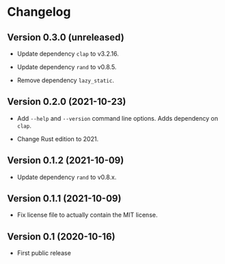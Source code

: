 # Changelog


## Version 0.3.0 (unreleased)

- Update dependency `clap` to v3.2.16.

- Update dependency `rand` to v0.8.5.

- Remove dependency `lazy_static`.


## Version 0.2.0 (2021-10-23)

- Add `--help` and `--version` command line options. Adds dependency on
  `clap`.

- Change Rust edition to 2021.


## Version 0.1.2 (2021-10-09)

- Update dependency `rand` to v0.8.x.


## Version 0.1.1 (2021-10-09)

- Fix license file to actually contain the MIT license.


## Version 0.1 (2020-10-16)

- First public release
